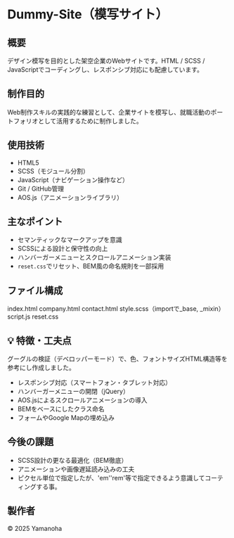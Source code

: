 # Dummy-Site（模写サイト）

## 概要
デザイン模写を目的とした架空企業のWebサイトです。HTML / SCSS / JavaScriptでコーディングし、レスポンシブ対応にも配慮しています。

## 制作目的
Web制作スキルの実践的な練習として、企業サイトを模写し、就職活動のポートフォリオとして活用するために制作しました。

## 使用技術
- HTML5
- SCSS（モジュール分割）
- JavaScript（ナビゲーション操作など）
- Git / GitHub管理
- AOS.js（アニメーションライブラリ）

## 主なポイント
- セマンティックなマークアップを意識
- SCSSによる設計と保守性の向上
- ハンバーガーメニューとスクロールアニメーション実装
- `reset.css`でリセット、BEM風の命名規則を一部採用

## ファイル構成
index.html
company.html
contact.html
style.scss（importで_base, _mixin）
script.js
reset.css

## 💡 特徴・工夫点
グーグルの検証（デベロッパーモード）で、色、フォントサイズHTML構造等を参考にし作成しました。
- レスポンシブ対応（スマートフォン・タブレット対応）
- ハンバーガーメニューの開閉（jQuery）
- AOS.jsによるスクロールアニメーションの導入
- BEMをベースにしたクラス命名
- フォームやGoogle Mapの埋め込み

## 今後の課題
- SCSS設計の更なる最適化（BEM徹底）
- アニメーションや画像遅延読み込みの工夫
- ピクセル単位で指定したが、'em''rem'等で指定できるよう意識してコーティングする事。

## 製作者
© 2025 Yamanoha

